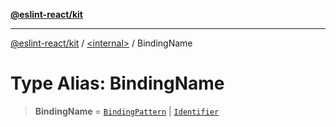 [**@eslint-react/kit**](../../README.md)

***

[@eslint-react/kit](../../README.md) / [\<internal\>](../README.md) / BindingName

# Type Alias: BindingName

> **BindingName** = [`BindingPattern`](BindingPattern.md) \| [`Identifier`](../interfaces/Identifier.md)
